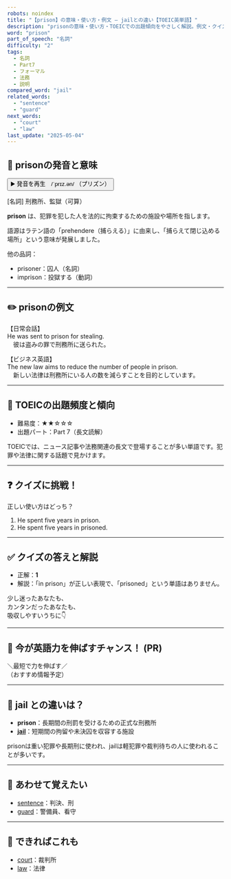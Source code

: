 ```yaml
---
robots: noindex
title: "【prison】の意味・使い方・例文 ― jailとの違い【TOEIC英単語】"
description: "prisonの意味・使い方・TOEICでの出題傾向をやさしく解説。例文・クイズ付きでjailとの違いもわかりやすく学べます。"
word: "prison"
part_of_speech: "名詞"
difficulty: "2"
tags:
  - 名詞
  - Part7
  - フォーマル
  - 法務
  - 説明
compared_word: "jail"
related_words:
  - "sentence"
  - "guard"
next_words:
  - "court"
  - "law"
last_update: "2025-05-04"
---
```


## 🔰 prisonの発音と意味

<button class="play-audio" onclick="playTTS('prison')">
  <span class="play-audio-main">
    ▶️ 発音を再生　/ˈprɪz.ən/
  </span>
  <span class="play-audio-sub">
    （プリズン）
  </span>
</button>

[名詞] 刑務所、監獄（可算）

**prison** は、犯罪を犯した人を法的に拘束するための施設や場所を指します。

語源はラテン語の「prehendere（捕らえる）」に由来し、「捕らえて閉じ込める場所」という意味が発展しました。

他の品詞：  
- prisoner：囚人（名詞）
- imprison：投獄する（動詞）

---

## ✏️ prisonの例文

【日常会話】  
He was sent to prison for stealing.  
　彼は盗みの罪で刑務所に送られた。

【ビジネス英語】  
The new law aims to reduce the number of people in prison.  
　新しい法律は刑務所にいる人の数を減らすことを目的としています。

---

## 🎯 TOEICの出題頻度と傾向

- 難易度：★★☆☆☆
- 出題パート：Part 7（長文読解）

TOEICでは、ニュース記事や法務関連の長文で登場することが多い単語です。犯罪や法律に関する話題で見かけます。

---

## ❓ クイズに挑戦！

正しい使い方はどっち？

1. He spent five years in prison.  
2. He spent five years in prisoned.

---

## ✅ クイズの答えと解説

- 正解：**1**
- 解説：「in prison」が正しい表現で、「prisoned」という単語はありません。

少し迷ったあなたも、  
カンタンだったあなたも、  
吸収しやすいうちに👇️

---

## 🚀 今が英語力を伸ばすチャンス！ (PR)

<div class="info-center">
＼最短で力を伸ばす／<br>  
（おすすめ情報予定）
</div>

---

## 🤔  jail との違いは？

- **prison**：長期間の刑罰を受けるための正式な刑務所
- **[jail](/word/jail/)**：短期間の拘留や未決囚を収容する施設

prisonは重い犯罪や長期刑に使われ、jailは軽犯罪や裁判待ちの人に使われることが多いです。

---

## 🧩 あわせて覚えたい

- [sentence](/word/sentence/)：判決、刑
- [guard](/word/guard/)：警備員、看守

---

## 📖 できればこれも

- [court](/word/court/)：裁判所
- [law](/word/law/)：法律

<!-- cvid: aid41_bid01 -->
